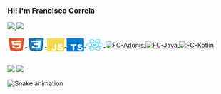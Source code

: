 ### Hi! i'm Francisco Correia

<div>
  <a href="https://github.com/franciscocorreia383">
  <img height="180em" src="https://github-readme-stats.vercel.app/api?username=franciscocorreia383&show_icons=true&theme=aura&include_all_commits=true&count_private=true"/>
  <img height="180em" src="https://github-readme-stats.vercel.app/api/top-langs/?username=franciscocorreia383&layout=compact&langs_count=7&theme=aura "/>
</div>
  
<div style="display: inline_block"><br>
  <img align="center" alt="FC-HTML" height="30" width="40" src="https://raw.githubusercontent.com/devicons/devicon/master/icons/html5/html5-original.svg">
  <img align="center" alt="FC-CSS" height="30" width="40" src="https://raw.githubusercontent.com/devicons/devicon/master/icons/css3/css3-original.svg">
  <img align="center" alt="FC-Js" height="30" width="40" src="https://raw.githubusercontent.com/devicons/devicon/master/icons/javascript/javascript-plain.svg">
  <img align="center" alt="FC-Ts" height="30" width="40" src="https://raw.githubusercontent.com/devicons/devicon/master/icons/typescript/typescript-plain.svg">
  <img align="center" alt="FC-React" height="30" width="40" src="https://raw.githubusercontent.com/devicons/devicon/master/icons/react/react-original.svg">
  <img align="center" alt="FC-Adonis" height="30" width="40" src="https://cdn.jsdelivr.net/gh/devicons/devicon/icons/adonisjs/adonisjs-original.svg" />
  <img align="center" alt="FC-Java" height="30" width="40" src="https://cdn.jsdelivr.net/gh/devicons/devicon/icons/java/java-original-wordmark.svg" />
  <img align="center" alt="FC-Kotlin" height="30" width="40" src="https://cdn.jsdelivr.net/gh/devicons/devicon/icons/kotlin/kotlin-original.svg" />

</div>
  
  ##
  
 <div>
    <a href = "mailto:franciscocorreia383@gmail.com"><img src="https://img.shields.io/badge/Gmail-D14836?style=for-the-badge&logo=gmail&logoColor=white" target="_blank"></a>
    <a href="https://www.linkedin.com/in/francisco-correia-a09143134/" target="_blank"><img src="https://img.shields.io/badge/-LinkedIn-%230077B5?style=for-the-badge&logo=linkedin&logoColor=white" target="_blank"></a> 
   
![Snake animation](https://github.com/franciscocorreia383/franciscocorreia383/blob/output/github-contribution-grid-snake.svg)
   
 </div>
